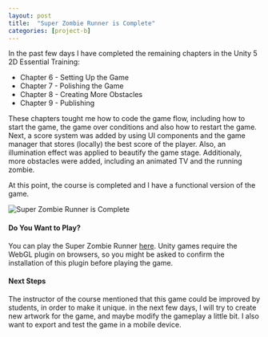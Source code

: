 ```yaml
---
layout: post
title:  "Super Zombie Runner is Complete"
categories: [project-b]
---
```


In the past few days I have completed the remaining chapters in the Unity 5 2D Essential Training:

* Chapter 6 - Setting Up the Game
* Chapter 7 - Polishing the Game
* Chapter 8 - Creating More Obstacles
* Chapter 9 - Publishing

These chapters tought me how to code the game flow, including how to start the game, the game over conditions and also how to restart the game. Next, a score system was added by using UI components and the game manager that stores (locally) the best score of the player. Also, an illumination effect was applied to beautify the game stage. Additionaly, more obstacles were added, including an animated TV and the running zombie.


At this point, the course is completed and I have a functional version of the game. 

<img src="https://jeanpierobom.github.io/assets/images/screenshot-super-zombie-runner.PNG" alt="Super Zombie Runner is Complete">

#### Do You Want to Play?

You can play the Super Zombie Runner [here](https://jeanpierobom.github.io/super-zombie-runner/). Unity games require the WebGL plugin on browsers, so you might be asked to confirm the installation of this plugin before playing the game.

#### Next Steps

The instructor of the course mentioned that this game could be improved by students, in order to make it unique. in the next few days, I will try to create new artwork for the game, and maybe modify the gameplay a little bit. I also want to export and test the game in a mobile device.

